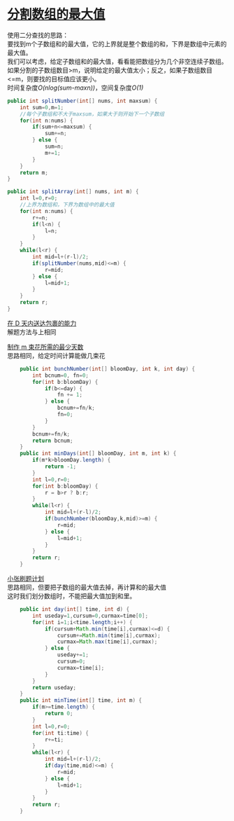 # [分割数组的最大值](https://leetcode-cn.com/problems/split-array-largest-sum/)

使用二分查找的思路：  
要找到m个子数组和的最大值，它的上界就是整个数组的和，下界是数组中元素的最大值。  
我们可以考虑，给定子数组和的最大值，看看能把数组分为几个非空连续子数组。  
如果分割的子数组数目>m，说明给定的最大值太小；反之，如果子数组数目<=m，则要找的目标值应该更小。  
时间复杂度*O(nlog(sum-maxn))*，空间复杂度*O(1)*

```java
public int splitNumber(int[] nums, int maxsum) {
	int sum=0,m=1;
	//每个子数组和不大于maxsum，如果大于则开始下一个子数组
	for(int n:nums) {
		if(sum+n<=maxsum) {
			sum+=n;
		} else {
			sum=n;
			m+=1;
		}
	}
	return m;
}

public int splitArray(int[] nums, int m) {
	int l=0,r=0;
	//上界为数组和，下界为数组中的最大值
	for(int n:nums) {
		r+=n;
		if(l<n) {
			l=n;
		}
	}
	while(l<r) {
		int mid=l+(r-l)/2;
		if(splitNumber(nums,mid)<=m) {
			r=mid;
		} else {
			l=mid+1;
		}
	}
	return r;
}
```

[在 D 天内送达包裹的能力](https://leetcode-cn.com/problems/capacity-to-ship-packages-within-d-days/)  
解题方法与上相同

[制作 m 束花所需的最少天数](https://leetcode-cn.com/problems/minimum-number-of-days-to-make-m-bouquets/)  
思路相同，给定时间计算能做几束花  
```java
    public int bunchNumber(int[] bloomDay, int k, int day) {
        int bcnum=0, fn=0;
        for(int b:bloomDay) {
            if(b<=day) {
                fn += 1;
            } else {
                bcnum+=fn/k;
                fn=0;
            }
        }
        bcnum+=fn/k;
        return bcnum;
    }
    public int minDays(int[] bloomDay, int m, int k) {
        if(m*k>bloomDay.length) {
            return -1;
        }
        int l=0,r=0;
        for(int b:bloomDay) {
            r = b>r ? b:r;
        }
        while(l<r) {
            int mid=l+(r-l)/2;
            if(bunchNumber(bloomDay,k,mid)>=m) {
                r=mid;
            } else {
                l=mid+1;
            }
        }
        return r;
    }
```
[小张刷题计划](https://leetcode-cn.com/problems/xiao-zhang-shua-ti-ji-hua/)  
思路相同，但要把子数组的最大值去掉，再计算和的最大值  
这时我们划分数组时，不能把最大值加到和里。   

```java
    public int day(int[] time, int d) {
        int useday=1,cursum=0,curmax=time[0];
        for(int i=1;i<time.length;i++) {
            if(cursum+Math.min(time[i],curmax)<=d) {
                cursum+=Math.min(time[i],curmax);
                curmax=Math.max(time[i],curmax);
            } else {
                useday+=1;
                cursum=0;
                curmax=time[i];
            }
        }
        return useday;
    }
    public int minTime(int[] time, int m) {
        if(m>=time.length) {
            return 0;
        }
        int l=0,r=0;
        for(int ti:time) {
            r+=ti;
        }
        while(l<r) {
            int mid=l+(r-l)/2;
            if(day(time,mid)<=m) {
                r=mid;
            } else {
                l=mid+1;
            }
        }
        return r;
    }
```
